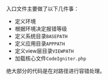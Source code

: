 入口文件主要做了以下几件事：

* 定义环境
* 根据环境决定报错等级
* 定义系统目录```BASEPATH```
* 定义应用目录```APPPATH```
* 定义view层目录```VIEWPATH```
* 加载核心文件```CodeIgniter.php```

绝大部分的代码是在对路径进行容错处理。